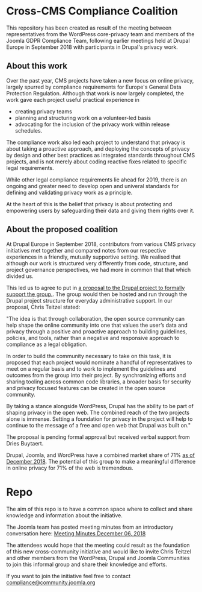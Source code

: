 # Cross-CMS Compliance Coalition

This repository has been created as result of the meeting between representatives from the WordPress core-privacy team and members of the Joomla GDPR Compliance Team, following earlier meetings held at Drupal Europe in September 2018 with participants in Drupal's privacy work.

## About this work

Over the past year, CMS projects have taken a new focus on online privacy, largely spurred by compliance requirements for Europe's General Data Protection Regulation. Although that work is now largely completed, the work gave each project useful practical experience in 

- creating privacy teams
- planning and structuring work on a volunteer-led basis
- advocating for the inclusion of the privacy work within release schedules. 

The compliance work also led each project to understand that privacy is about taking a proactive approach, and deploying the concepts of privacy by design and other best practices as integrated standards throughout CMS projects, and is not merely about coding reactive fixes related to specific legal requirements.

While other legal compliance requirements lie ahead for 2019, there is an ongoing and greater need to develop open and univeral standards for defining and validating privacy work as a principle.

At the heart of this is the belief that privacy is about protecting and empowering users by safeguarding their data and giving them rights over it. 

## About the proposed coalition

At Drupal Europe in September 2018, contributors from various CMS privacy initiatives met together and compared notes from our respective experiences in a friendly, mutually supportive setting. We realised that although our work is structured very differently from code, structure, and project governance perspectives, we had more in common that that which divided us.

This led us to agree to put in [a proposal to the Drupal project to formally support the group.](https://www.drupal.org/project/ideas/issues/3009356). The group would then be hosted and run through the Drupal project structure for everyday administrative support. In our proposal, Chris Teitzel stated:

"The idea is that through collaboration, the open source community can help shape the online community into one that values the user’s data and privacy through a positive and proactive approach to building guidelines, policies, and tools, rather than a negative and responsive approach to compliance as a legal obligation.

In order to build the community necessary to take on this task, it is proposed that each project would nominate a handful of representatives to meet on a regular basis and to work to implement the guidelines and outcomes from the group into their project. By synchronizing efforts and sharing tooling across common code libraries, a broader basis for security and privacy focused features can be created in the open source community.

By taking a stance alongside WordPress, Drupal has the ability to be part of shaping privacy in the open web. The combined reach of the two projects alone is immense. Setting a foundation for privacy in the project will help to continue to the message of a free and open web that Drupal was built on."

The proposal is pending formal approval but received verbal support from Dries Buytaert.

Drupal, Joomla, and WordPress have a combined market share of 71% [as of December 2018](https://www.opensourcecms.com/cms-market-share/). The potential of this group to make a meaningful difference in online privacy for 71% of the web is tremendous. 

# Repo

The aim of this repo is to have a common space where to collect and share knowledge and information about the initiative.

The Joomla team has posted meeting minutes from an introductory conversation here: [Meeting Minutes December 06, 2018](https://volunteers.joomla.org/teams/compliance-team/reports/924-cross-cms-privacy-compliance-initiative-december-0)

The attendees would hope that the meeting could result as the foundation of this new cross-community initiative and would like to invite Chris Teitzel and other members from the WordPress, Drupal and Joomla Communities to join this informal group and share their knowledge and efforts.

If you want to join the initiative feel free to contact compliance@community.joomla.org 
